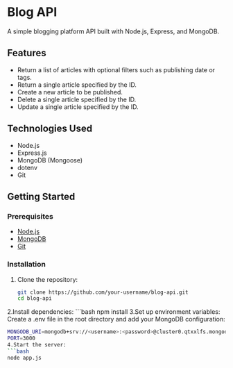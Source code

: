 # Blog API

A simple blogging platform API built with Node.js, Express, and MongoDB.

## Features

- Return a list of articles with optional filters such as publishing date or tags.
- Return a single article specified by the ID.
- Create a new article to be published.
- Delete a single article specified by the ID.
- Update a single article specified by the ID.

## Technologies Used

- Node.js
- Express.js
- MongoDB (Mongoose)
- dotenv
- Git

## Getting Started

### Prerequisites

- [Node.js](https://nodejs.org/)
- [MongoDB](https://www.mongodb.com/)
- [Git](https://git-scm.com/)

### Installation

1. Clone the repository:
   ```bash
   git clone https://github.com/your-username/blog-api.git
   cd blog-api
2.Install dependencies:
    ```bash
    npm install
3.Set up environment variables:
   Create a .env file in the root directory and add your MongoDB configuration:
   ```bash
   MONGODB_URI=mongodb+srv://<username>:<password>@cluster0.qtxxlfs.mongodb.net/<dbname>?      retryWrites=true&w=majority
   PORT=3000
4.Start the server:
```bash
  node app.js

